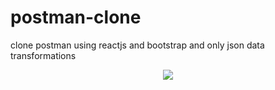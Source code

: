 # postman-clone
clone postman using reactjs and bootstrap and only json data transformations


<p align="center">
  <img src="https://user-images.githubusercontent.com/75932477/124395936-005d4c00-dd18-11eb-9fbb-9c5458cdf22e.png">
</p>

